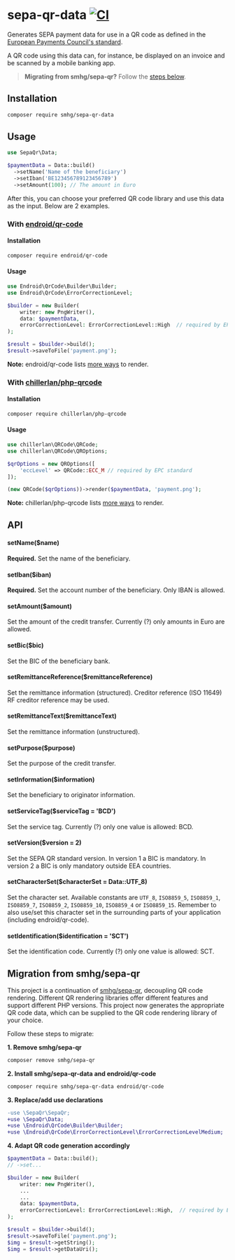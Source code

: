 # sepa-qr-data [![CI](https://github.com/smhg/sepa-qr-data-php/workflows/CI/badge.svg)](https://github.com/smhg/sepa-qr-data-php/actions)
Generates SEPA payment data for use in a QR code as defined in the [European Payments Council's standard](http://www.europeanpaymentscouncil.eu/index.cfm/knowledge-bank/epc-documents/quick-response-code-guidelines-to-enable-data-capture-for-the-initiation-of-a-sepa-credit-transfer/epc069-12-quick-response-code-guidelines-to-enable-data-capture-for-the-initiation-of-a-sepa-credit-transfer1/).

A QR code using this data can, for instance, be displayed on an invoice and be scanned by a mobile banking app.

> **Migrating from smhg/sepa-qr?** Follow the [steps below](https://github.com/smhg/sepa-qr-data-php#migration-from-smhgsepa-qr).

## Installation
```bash
composer require smhg/sepa-qr-data
```

## Usage
```php
use SepaQr\Data;
```

```php
$paymentData = Data::build()
  ->setName('Name of the beneficiary')
  ->setIban('BE123456789123456789')
  ->setAmount(100); // The amount in Euro
```
After this, you can choose your preferred QR code library and use this data as the input. Below are 2 examples.

### With [endroid/qr-code](https://github.com/endroid/qr-code)
#### Installation 
```bash
composer require endroid/qr-code
```

#### Usage
```php
use Endroid\QrCode\Builder\Builder;
use Endroid\QrCode\ErrorCorrectionLevel;
```

```php
$builder = new Builder(
    writer: new PngWriter(),
    data: $paymentData,
    errorCorrectionLevel: ErrorCorrectionLevel::High  // required by EPC standard
);

$result = $builder->build();
$result->saveToFile('payment.png');
```
**Note:** endroid/qr-code lists [more ways](https://github.com/endroid/qr-code#usage-working-with-results) to render.

### With [chillerlan/php-qrcode](https://github.com/chillerlan/php-qrcode)
#### Installation
```bash
composer require chillerlan/php-qrcode
```

#### Usage
```php
use chillerlan\QRCode\QRCode;
use chillerlan\QRCode\QROptions;
```

```php
$qrOptions = new QROptions([
    'eccLevel' => QRCode::ECC_M // required by EPC standard
]);

(new QRCode($qrOptions))->render($paymentData, 'payment.png');
```
**Note:** chillerlan/php-qrcode lists [more ways](https://github.com/chillerlan/php-qrcode/wiki/Advanced-usage) to render.

## API

#### setName($name)
**Required.** Set the name of the beneficiary.

#### setIban($iban)
**Required.** Set the account number of the beneficiary. Only IBAN is allowed.

#### setAmount($amount)
Set the amount of the credit transfer. Currently (?) only amounts in Euro are allowed.

#### setBic($bic)
Set the BIC of the beneficiary bank.

#### setRemittanceReference($remittanceReference)
Set the remittance information (structured). Creditor reference (ISO 11649) RF creditor reference may be used.

#### setRemittanceText($remittanceText)
Set the remittance information (unstructured).

#### setPurpose($purpose)
Set the purpose of the credit transfer.

#### setInformation($information)
Set the beneficiary to originator information.

#### setServiceTag($serviceTag = 'BCD')
Set the service tag. Currently (?) only one value is allowed: BCD.

#### setVersion($version = 2)
Set the SEPA QR standard version. In version 1 a BIC is mandatory. In version 2 a BIC is only mandatory outside EEA countries.

#### setCharacterSet($characterSet = Data::UTF_8)
Set the character set. Available constants are `UTF_8`, `ISO8859_5`, `ISO8859_1`, `ISO8859_7`, `ISO8859_2`, `ISO8859_10`, `ISO8859_4` or `ISO8859_15`. Remember to also use/set this character set in the surrounding parts of your application (including endroid/qr-code).

#### setIdentification($identification = 'SCT')
Set the identification code. Currently (?) only one value is allowed: SCT.

## Migration from smhg/sepa-qr
This project is a continuation of [smhg/sepa-qr](https://github.com/smhg/sepa-qr-php), decoupling QR code rendering. Different QR rendering libraries offer different features and support different PHP versions. This project now generates the appropriate QR code data, which can be supplied to the QR code rendering library of your choice.

Follow these steps to migrate:

**1. Remove smhg/sepa-qr**
```bash
composer remove smhg/sepa-qr
```

**2. Install smhg/sepa-qr-data and endroid/qr-code**

```bash
composer require smhg/sepa-qr-data endroid/qr-code
```

**3. Replace/add use declarations**
```diff
-use \SepaQr\SepaQr;
+use \SepaQr\Data;
+use \Endroid\QrCode\Builder\Builder;
+use \Endroid\QrCode\ErrorCorrectionLevel\ErrorCorrectionLevelMedium;
```

**4. Adapt QR code generation accordingly**
```php
$paymentData = Data::build();
// ->set...

$builder = new Builder(
    writer: new PngWriter(),
    ...
    ...
    data: $paymentData,
    errorCorrectionLevel: ErrorCorrectionLevel::High,  // required by EPC standard
);

$result = $builder->build();
$result->saveToFile('payment.png');
$img = $result->getString();
$img = $result->getDataUri();
```
